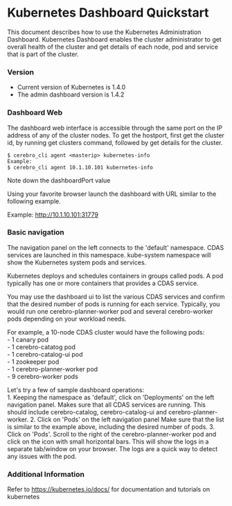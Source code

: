 # Kubernetes Dashboard Quickstart
This document describes how to use the Kubernetes Administration Dashboard.
Kubernetes Dashboard enables the cluster administrator to get overall health of the cluster
and get details of each node, pod and service that is part of the cluster.

### Version
  - Current version of Kubernetes is 1.4.0
  - The admin dashboard version is 1.4.2

### Dashboard Web
The dashboard web interface is accessible through the same port on the IP address of any of
the cluster nodes. To get the hostport, first get the cluster id, by running get clusters
command, followed by get details for the cluster.
```shell
$ cerebro_cli agent <masterip> kubernetes-info
Example:
$ cerebro_cli agent 10.1.10.101 kubernetes-info
```
Note down the dashboardPort value

Using your favorite browser launch the dashboard with URL similar to the following example.

Example:  http://10.1.10.101:31779

### Basic navigation
The navigation panel on the left connects to the 'default' namespace. CDAS services are
launched in this namespace. kube-system namespace will show the Kubernetes system pods
and services.

Kubernetes deploys and schedules containers in groups called pods. A pod typically has one
or more containers that provides a CDAS service.

You may use the dashboard ui to list the various CDAS services and confirm that the desired number of pods is running for each service. Typically, you would run one cerebro-planner-worker pod and several cerebro-worker pods depending on your workload needs.<br />

For example, a 10-node CDAS cluster would have the following pods:<br />
    - 1 canary pod  
    - 1 cerebro-catatog pod  
    - 1 cerebro-catalog-ui pod  
    - 1 zookeeper pod  
    - 1 cerebro-planner-worker pod  
    - 9 cerebro-worker pods  

Let's try a few of sample dashboard operations:<br />
      1. Keeping the namespace as 'default', click on 'Deployments' on the left navigation panel.
      Makes sure that all CDAS services are running. This should include cerebro-catalog,
      cerebro-catalog-ui and cerebro-planner-worker.
      2. Click on 'Pods' on the left navigation panel
      Make sure that the list is similar to the example above, including the desired number
      of pods.
      3. Click on 'Pods'.
      Scroll to the right of the cerebro-planner-worker pod and click on the icon with small
      horizontal bars. This will show the logs in a separate tab/window on your browser.
      The logs are a quick way to detect any issues with the pod.

### Additional Information
Refer to https://kubernetes.io/docs/ for documentation and tutorials on kubernetes
